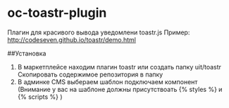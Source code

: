 # oc-toastr-plugin
Плагин для красивого вывода уведомлени toastr.js
Пример: http://codeseven.github.io/toastr/demo.html

##Установка
1. В маркетплейсе находим плагин toastr или создать папку uit/toastr Скопировать содержимое репозитория в папку
2. В админке CMS выбераем шаблон подключаем компонент (Внимание у вас на шаблоне должны присутствоать {% styles %} и {% scripts %} )

